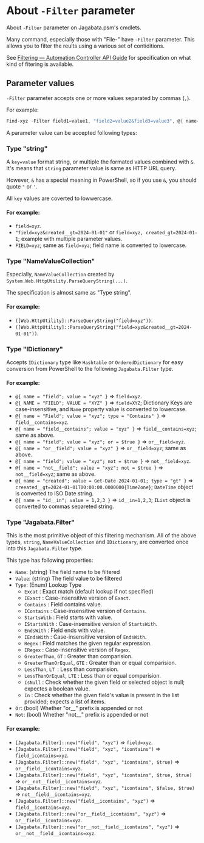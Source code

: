 # About `-Filter` parameter
About `-Filter` parameter on Jagabata.psm's cmdlets.

Many command, especially those with "File-" have `-Filter` parameter.
This allows you to filter the reults using a various set of contiditions.

See [Filtering — Automation Controller API Guide](https://docs.ansible.com/automation-controller/latest/html/controllerapi/filtering.html)
for specification on what kind of fitering is available.

## Parameter values

`-Filter` parameter accepts one or more values separated by commas (`,`).

For example:

```powershell
Find-xyz -Filter field1=value1, "field2=value2&field3=value3", @{ name="field4"; value="value4" }
```

A parameter value can be accepted following types:

### Type "string"

A `key=value` format string, or multiple the formated values combined with `&`.
It's means that `string` parameter value is same as HTTP URL query.

However, `&` has a special meaning in PowerShell, so if you use `&`, you should quote `"` or `'`.

All `key` values are coverted to lowwercase.

#### For example:

- `field=xyz`.
- `"field=xyz&created__gt=2024-01-01"` or `field=xyz, created_gt=2024-01-1`; example with multiple parameter values.
- `FIELD=xyz`; same as `field=xyz`; field name is converted to lowercase.

### Type "NameValueCollection"

Especially, `NameValueCollection` created by `System.Web.HttpUtility.ParseQueryString(...)`.

The specification is almost same as "Type string".

#### For example:

- `([Web.HttpUtility]::ParseQueryString("field=xyz"))`.
- `([Web.HttpUtility]::ParseQueryString("field=xyz&created__gt=2024-01-01"))`.

### Type "IDictionary"

Accepts `IDictionary` type like `Hashtable` or `OrderedDictionary` for easy conversion from PowerShell to the following `Jagabata.Filter` type.

#### For example:

- `@{ name = "field"; value = "xyz" }` => `field=xyz`.
- `@{ NAME = "FIELD"; VALUE = "XYZ" }` => `field=XYZ`; Dictionary Keys are case-insensitive, and `Name` property value is converted to lowercase.
- `@{ name = "Field"; value = "xyz"; type = "Contains" }` => `field__contains=xyz`.
- `@{ name = "field__contains"; value = "xyz" }` => `field__contains=xyz`; same as above.
- `@{ name = "field"; value = "xyz"; or = $true }` => `or__field=xyz`.
- `@{ name = "or__field"; value = "xyz" }` => `or__field=xyz`; same as above.
- `@{ name = "field"; value = "xyz"; not = $true }` => `not__field=xyz`.
- `@{ name = "not__field"; value = "xyz"; not = $true }` => `not__field=xyz`; same as above.
- `@{ name = "created"; value = Get-Date 2024-01-01; type = "gt" }` => `creeated__gt=2024-01-01T00:00:00.0000000{TimeZone}`; `DateTime` object is converted to ISO Date string.
- `@{ name = "id__in"; value = 1,2,3 }` => `id__in=1,2,3`; `IList` object is converted to commas separeted string.

### Type "Jagabata.Filter"

This is the most primitive object of this filtering mechanism.
All of the above types, `string`, `NameValueCollection` and `IDictionary`, are converted once into this `Jagabata.Filter` type.

This type has following properties:

- `Name`: (string) The field name to be filtered
- `Value`: (string) The field value to be filtered
- `Type`: (Enum) Lookup Type
  - `Excat` : Exact match (default lookup if not specified)
  - `IExact` : Case-insensitive version of `Exact`.
  - `Contains` : Field contains value.
  - `IContains` : Case-insensitive version of `Contains`.
  - `StartsWith` : Field starts with value.
  - `IStartsWith` : Case-insensitive version of `StartsWith`.
  - `EndsWith` : Field ends with value.
  - `IEndsWith` : Case-insensitive version of `EndsWith`.
  - `Regex` : Field matches the given regular expression.
  - `IRegex` : Case-insensitive version of `Regex`.
  - `GreaterThan`, `GT` : Greater than comparision.
  - `GreaterThanOrEqual`, `GTE` : Greater than or equal comparision.
  - `LessThan`, `LT `: Less than comparision.
  - `LessThanOrEqual`, `LTE` : Less than or equal comparision.
  - `IsNull` : Check whether the given field or selected object is null; expectes a boolean value.
  - `In` : Check whether the given field's value is present in the list provided; expects a list of items.
- `Or`: (bool) Whether "or__" prefix is appended or not
- `Not`: (bool) Whether "not__" prefix is appended or not

#### For example:

- `[Jagabata.Filter]::new("field", "xyz")` => `field=xyz`.
- `[Jagabata.Filter]::new("field", "xyz", "icontains")` => `field_icontains=xyz`.
- `[Jagabata.Filter]::new("field", "xyz", "icontains", $true)` => `or__field__icontains=xyz`.
- `[Jagabata.Filter]::new("field", "xyz", "icontains", $true, $true)` => `or__not__field__icontains=xyz`.
- `[Jagabata.Filter]::new("field", "xyz", "icontains", $false, $true)` => `not__field__icontains=xyz`.
- `[Jagabata.Filter]::new("field__icontains", "xyz")` => `field__icontains=xyz`.
- `[Jagabata.Filter]::new("or__field__icontains", "xyz")` => `or__field__icontains=xyz`.
- `[Jagabata.Filter]::new("or__not__field__icontains", "xyz")` => `or__not__field__icontains=xyz`.
